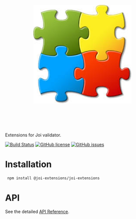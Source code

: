<h1 align="center">
	<br>
	<br>
	<img width="320" src="media/logo.jpeg" alt="Joi extensions">
	<br>
	<br>
	<br>
</h1>

Extensions for Joi validator.

[![Build Status](https://travis-ci.org/joi-extensions/joi-extensions.svg?branch=master)](https://travis-ci.org/joi-extensions/joi-extensions.svg?branch=master)
[![GitHub license](https://img.shields.io/badge/license-MIT-blue.svg)](https://raw.githubusercontent.com/AlbertHambardzumyan/fraction-js/master/LICENSE)
[![GitHub issues](https://img.shields.io/github/issues/joi-extensions/joi-extensions.svg)](https://github.com/joi-extensions/joi-extensions/issues)

# Installation 
```bash
 npm install @joi-extensions/joi-extensions
```

# API
See the detailed [API Reference](API.md).
